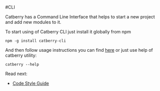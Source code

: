 #CLI

Catberry has a Command Line Interface that helps to start a new project and add
new modules to it.

To start using of Catberry CLI just install it globally from npm

```
npm -g install catberry-cli
```

And then follow usage instructions you can find
[here](https://github.com/catberry/catberry-cli) or just use help of
catberry utility:

```
catberry --help
```

Read next:

* [Code Style Guide](code-style-guide.md)